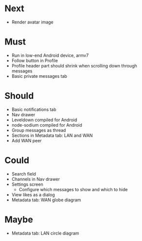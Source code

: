 # Next

- Render avatar image

# Must

- Run in low-end Android device, armv7
- Follow button in Profile
- Profile header part should shrink when scrolling down through messages
- Basic private messages tab

# Should

- Basic notifications tab
- Nav drawer
- Leveldown compiled for Android
- node-sodium compiled for Android
- Group messages as thread
- Sections in Metadata tab: LAN and WAN
- Add WAN peer

# Could

- Search field
- Channels in Nav drawer
- Settings screen
  - Configure which messages to show and which to hide
- View likes as a dialog
- Metadata tab: WAN globe diagram

# Maybe

- Metadata tab: LAN circle diagram
